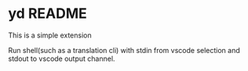 # yd README

This is a simple extension 

Run shell(such as a translation cli) with stdin from vscode selection and stdout to vscode output channel.

